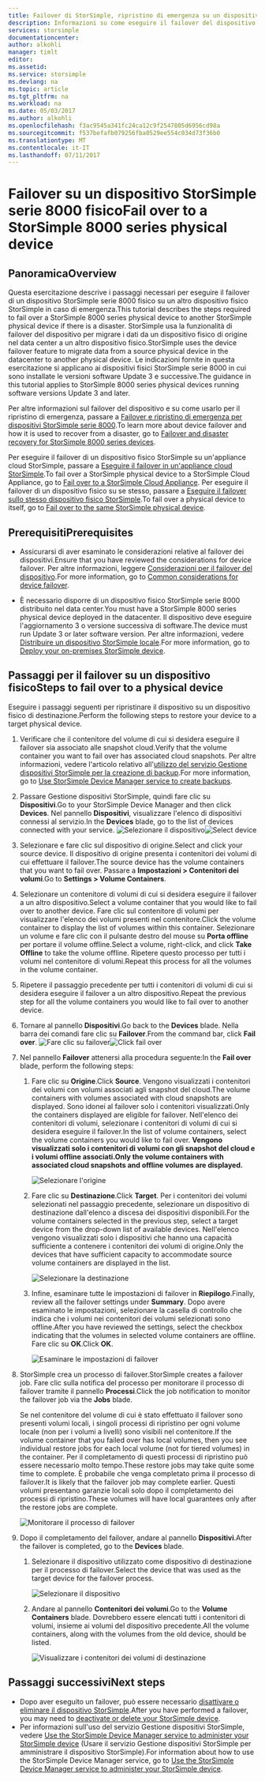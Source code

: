 ```yaml
---
title: Failover di StorSimple, ripristino di emergenza su un dispositivo StorSimple serie 8000 fisico | Microsoft Docs
description: Informazioni su come eseguire il failover del dispositivo StorSimple serie 8000 su un altro dispositivo fisico.
services: storsimple
documentationcenter: 
author: alkohli
manager: timlt
editor: 
ms.assetid: 
ms.service: storsimple
ms.devlang: na
ms.topic: article
ms.tgt_pltfrm: na
ms.workload: na
ms.date: 05/03/2017
ms.author: alkohli
ms.openlocfilehash: f3ac9545a341fc24ca12c9f2547805d6956cd98a
ms.sourcegitcommit: f537befafb079256fba0529ee554c034d73f36b0
ms.translationtype: MT
ms.contentlocale: it-IT
ms.lasthandoff: 07/11/2017
---
```

# <a name="fail-over-to-a-storsimple-8000-series-physical-device"></a><span data-ttu-id="a9d60-103">Failover su un dispositivo StorSimple serie 8000 fisico</span><span class="sxs-lookup"><span data-stu-id="a9d60-103">Fail over to a StorSimple 8000 series physical device</span></span>

## <a name="overview"></a><span data-ttu-id="a9d60-104">Panoramica</span><span class="sxs-lookup"><span data-stu-id="a9d60-104">Overview</span></span>

<span data-ttu-id="a9d60-105">Questa esercitazione descrive i passaggi necessari per eseguire il failover di un dispositivo StorSimple serie 8000 fisico su un altro dispositivo fisico StorSimple in caso di emergenza.</span><span class="sxs-lookup"><span data-stu-id="a9d60-105">This tutorial describes the steps required to fail over a StorSimple 8000 series physical device to another StorSimple physical device if there is a disaster.</span></span> <span data-ttu-id="a9d60-106">StorSimple usa la funzionalità di failover del dispositivo per migrare i dati da un dispositivo fisico di origine nel data center a un altro dispositivo fisico.</span><span class="sxs-lookup"><span data-stu-id="a9d60-106">StorSimple uses the device failover feature to migrate data from a source physical device in the datacenter to another physical device.</span></span> <span data-ttu-id="a9d60-107">Le indicazioni fornite in questa esercitazione si applicano ai dispositivi fisici StorSimple serie 8000 in cui sono installate le versioni software Update 3 e successive.</span><span class="sxs-lookup"><span data-stu-id="a9d60-107">The guidance in this tutorial applies to StorSimple 8000 series physical devices running software versions Update 3 and later.</span></span>

<span data-ttu-id="a9d60-108">Per altre informazioni sul failover del dispositivo e su come usarlo per il ripristino di emergenza, passare a [Failover e ripristino di emergenza per dispositivi StorSimple serie 8000](storsimple-8000-device-failover-disaster-recovery.md).</span><span class="sxs-lookup"><span data-stu-id="a9d60-108">To learn more about device failover and how it is used to recover from a disaster, go to [Failover and disaster recovery for StorSimple 8000 series devices](storsimple-8000-device-failover-disaster-recovery.md).</span></span>

<span data-ttu-id="a9d60-109">Per eseguire il failover di un dispositivo fisico StorSimple su un'appliance cloud StorSimple, passare a [Eseguire il failover in un'appliance cloud StorSimple](storsimple-8000-device-failover-cloud-appliance.md).</span><span class="sxs-lookup"><span data-stu-id="a9d60-109">To fail over a StorSimple physical device to a StorSimple Cloud Appliance, go to [Fail over to a StorSimple Cloud Appliance](storsimple-8000-device-failover-cloud-appliance.md).</span></span> <span data-ttu-id="a9d60-110">Per eseguire il failover di un dispositivo fisico su se stesso, passare a [Eseguire il failover sullo stesso dispositivo fisico StorSimple](storsimple-8000-device-failover-same-device.md).</span><span class="sxs-lookup"><span data-stu-id="a9d60-110">To fail over a physical device to itself, go to [Fail over to the same StorSimple physical device](storsimple-8000-device-failover-same-device.md).</span></span>


## <a name="prerequisites"></a><span data-ttu-id="a9d60-111">Prerequisiti</span><span class="sxs-lookup"><span data-stu-id="a9d60-111">Prerequisites</span></span>

- <span data-ttu-id="a9d60-112">Assicurarsi di aver esaminato le considerazioni relative al failover dei dispositivi.</span><span class="sxs-lookup"><span data-stu-id="a9d60-112">Ensure that you have reviewed the considerations for device failover.</span></span> <span data-ttu-id="a9d60-113">Per altre informazioni, leggere [Considerazioni per il failover del dispositivo](storsimple-8000-device-failover-disaster-recovery.md).</span><span class="sxs-lookup"><span data-stu-id="a9d60-113">For more information, go to [Common considerations for device failover](storsimple-8000-device-failover-disaster-recovery.md).</span></span>

- <span data-ttu-id="a9d60-114">È necessario disporre di un dispositivo fisico StorSimple serie 8000 distribuito nel data center.</span><span class="sxs-lookup"><span data-stu-id="a9d60-114">You must have a StorSimple 8000 series physical device deployed in the datacenter.</span></span> <span data-ttu-id="a9d60-115">Il dispositivo deve eseguire l'aggiornamento 3 o versione successiva di software.</span><span class="sxs-lookup"><span data-stu-id="a9d60-115">The device must run Update 3 or later software version.</span></span> <span data-ttu-id="a9d60-116">Per altre informazioni, vedere [Distribuire un dispositivo StorSimple locale](storsimple-8000-deployment-walkthrough-u2.md).</span><span class="sxs-lookup"><span data-stu-id="a9d60-116">For more information, go to [Deploy your on-premises StorSimple device](storsimple-8000-deployment-walkthrough-u2.md).</span></span>


## <a name="steps-to-fail-over-to-a-physical-device"></a><span data-ttu-id="a9d60-117">Passaggi per il failover su un dispositivo fisico</span><span class="sxs-lookup"><span data-stu-id="a9d60-117">Steps to fail over to a physical device</span></span>

<span data-ttu-id="a9d60-118">Eseguire i passaggi seguenti per ripristinare il dispositivo su un dispositivo fisico di destinazione.</span><span class="sxs-lookup"><span data-stu-id="a9d60-118">Perform the following steps to restore your device to a target physical device.</span></span>

1. <span data-ttu-id="a9d60-119">Verificare che il contenitore del volume di cui si desidera eseguire il failover sia associato alle snapshot cloud.</span><span class="sxs-lookup"><span data-stu-id="a9d60-119">Verify that the volume container you want to fail over has associated cloud snapshots.</span></span> <span data-ttu-id="a9d60-120">Per altre informazioni, vedere l'articolo relativo all'[utilizzo del servizio Gestione dispositivi StorSimple per la creazione di backup](storsimple-8000-manage-backup-policies-u2.md).</span><span class="sxs-lookup"><span data-stu-id="a9d60-120">For more information, go to [Use StorSimple Device Manager service to create backups](storsimple-8000-manage-backup-policies-u2.md).</span></span>
2. <span data-ttu-id="a9d60-121">Passare Gestione dispositivi StorSimple, quindi fare clic su **Dispositivi**.</span><span class="sxs-lookup"><span data-stu-id="a9d60-121">Go to your StorSimple Device Manager and then click **Devices**.</span></span> <span data-ttu-id="a9d60-122">Nel pannello **Dispositivi**, visualizzare l'elenco di dispositivi connessi al servizio.</span><span class="sxs-lookup"><span data-stu-id="a9d60-122">In the **Devices** blade, go to the list of devices connected with your service.</span></span>
    <span data-ttu-id="a9d60-123">![Selezionare il dispositivo](./media/storsimple-8000-device-failover-disaster-recovery/failover-phy-dev1.png)</span><span class="sxs-lookup"><span data-stu-id="a9d60-123">![Select device](./media/storsimple-8000-device-failover-disaster-recovery/failover-phy-dev1.png)</span></span>
3. <span data-ttu-id="a9d60-124">Selezionare e fare clic sul dispositivo di origine.</span><span class="sxs-lookup"><span data-stu-id="a9d60-124">Select and click your source device.</span></span> <span data-ttu-id="a9d60-125">Il dispositivo di origine presenta i contenitori dei volumi di cui effettuare il failover.</span><span class="sxs-lookup"><span data-stu-id="a9d60-125">The source device has the volume containers that you want to fail over.</span></span> <span data-ttu-id="a9d60-126">Passare a **Impostazioni > Contenitori dei volumi**.</span><span class="sxs-lookup"><span data-stu-id="a9d60-126">Go to **Settings > Volume Containers**.</span></span>
4. <span data-ttu-id="a9d60-127">Selezionare un contenitore di volumi di cui si desidera eseguire il failover a un altro dispositivo.</span><span class="sxs-lookup"><span data-stu-id="a9d60-127">Select a volume container that you would like to fail over to another device.</span></span> <span data-ttu-id="a9d60-128">Fare clic sul contenitore di volumi per visualizzare l'elenco dei volumi presenti nel contenitore.</span><span class="sxs-lookup"><span data-stu-id="a9d60-128">Click the volume container to display the list of volumes within this container.</span></span> <span data-ttu-id="a9d60-129">Selezionare un volume e fare clic con il pulsante destro del mouse su **Porta offline** per portare il volume offline.</span><span class="sxs-lookup"><span data-stu-id="a9d60-129">Select a volume, right-click, and click **Take Offline** to take the volume offline.</span></span> <span data-ttu-id="a9d60-130">Ripetere questo processo per tutti i volumi nel contenitore di volumi.</span><span class="sxs-lookup"><span data-stu-id="a9d60-130">Repeat this process for all the volumes in the volume container.</span></span>
5. <span data-ttu-id="a9d60-131">Ripetere il passaggio precedente per tutti i contenitori di volumi di cui si desidera eseguire il failover a un altro dispositivo.</span><span class="sxs-lookup"><span data-stu-id="a9d60-131">Repeat the previous step for all the volume containers you would like to fail over to another device.</span></span>
6. <span data-ttu-id="a9d60-132">Tornare al pannello **Dispositivi**.</span><span class="sxs-lookup"><span data-stu-id="a9d60-132">Go back to the **Devices** blade.</span></span> <span data-ttu-id="a9d60-133">Nella barra dei comandi fare clic su **Failover**.</span><span class="sxs-lookup"><span data-stu-id="a9d60-133">From the command bar, click **Fail over**.</span></span>
    <span data-ttu-id="a9d60-134">![Fare clic su failover](./media/storsimple-8000-device-failover-disaster-recovery/failover-phy-dev2.png)</span><span class="sxs-lookup"><span data-stu-id="a9d60-134">![Click fail over](./media/storsimple-8000-device-failover-disaster-recovery/failover-phy-dev2.png)</span></span>
    
7. <span data-ttu-id="a9d60-135">Nel pannello **Failover** attenersi alla procedura seguente:</span><span class="sxs-lookup"><span data-stu-id="a9d60-135">In the **Fail over** blade, perform the following steps:</span></span>
   
   1. <span data-ttu-id="a9d60-136">Fare clic su **Origine**.</span><span class="sxs-lookup"><span data-stu-id="a9d60-136">Click **Source**.</span></span> <span data-ttu-id="a9d60-137">Vengono visualizzati i contenitori dei volumi con volumi associati agli snapshot del cloud.</span><span class="sxs-lookup"><span data-stu-id="a9d60-137">The volume containers with volumes associated with cloud snapshots are displayed.</span></span> <span data-ttu-id="a9d60-138">Sono idonei al failover solo i contenitori visualizzati.</span><span class="sxs-lookup"><span data-stu-id="a9d60-138">Only the containers displayed are eligible for failover.</span></span> <span data-ttu-id="a9d60-139">Nell'elenco dei contenitori di volumi, selezionare i contenitori di volumi di cui si desidera eseguire il failover.</span><span class="sxs-lookup"><span data-stu-id="a9d60-139">In the list of volume containers, select the volume containers you would like to fail over.</span></span> <span data-ttu-id="a9d60-140">**Vengono visualizzati solo i contenitori di volumi con gli snapshot del cloud e i volumi offline associati.**</span><span class="sxs-lookup"><span data-stu-id="a9d60-140">**Only the volume containers with associated cloud snapshots and offline volumes are displayed.**</span></span>

       ![Selezionare l'origine](./media/storsimple-8000-device-failover-disaster-recovery/failover-phy-dev5.png)
   2. <span data-ttu-id="a9d60-142">Fare clic su **Destinazione**.</span><span class="sxs-lookup"><span data-stu-id="a9d60-142">Click **Target**.</span></span> <span data-ttu-id="a9d60-143">Per i contenitori dei volumi selezionati nel passaggio precedente, selezionare un dispositivo di destinazione dall'elenco a discesa dei dispositivi disponibili.</span><span class="sxs-lookup"><span data-stu-id="a9d60-143">For the volume containers selected in the previous step, select a target device from the drop-down list of available devices.</span></span> <span data-ttu-id="a9d60-144">Nell'elenco vengono visualizzati solo i dispositivi che hanno una capacità sufficiente a contenere i contenitori dei volumi di origine.</span><span class="sxs-lookup"><span data-stu-id="a9d60-144">Only the devices that have sufficient capacity to accommodate source volume containers are displayed in the list.</span></span>

        ![Selezionare la destinazione](./media/storsimple-8000-device-failover-disaster-recovery/failover-phy-dev6.png)

   3. <span data-ttu-id="a9d60-146">Infine, esaminare tutte le impostazioni di failover in **Riepilogo**.</span><span class="sxs-lookup"><span data-stu-id="a9d60-146">Finally, review all the failover settings under **Summary**.</span></span> <span data-ttu-id="a9d60-147">Dopo avere esaminato le impostazioni, selezionare la casella di controllo che indica che i volumi nei contenitori dei volumi selezionati sono offline.</span><span class="sxs-lookup"><span data-stu-id="a9d60-147">After you have reviewed the settings, select the checkbox indicating that the volumes in selected volume containers are offline.</span></span> <span data-ttu-id="a9d60-148">Fare clic su **OK**.</span><span class="sxs-lookup"><span data-stu-id="a9d60-148">Click **OK**.</span></span>

       ![Esaminare le impostazioni di failover](./media/storsimple-8000-device-failover-disaster-recovery/failover-phy-dev8.png)
  
8. <span data-ttu-id="a9d60-150">StorSimple crea un processo di failover.</span><span class="sxs-lookup"><span data-stu-id="a9d60-150">StorSimple creates a failover job.</span></span> <span data-ttu-id="a9d60-151">Fare clic sulla notifica del processo per monitorare il processo di failover tramite il pannello **Processi**.</span><span class="sxs-lookup"><span data-stu-id="a9d60-151">Click the job notification to monitor the failover job via the **Jobs** blade.</span></span>

    <span data-ttu-id="a9d60-152">Se nel contenitore del volume di cui è stato effettuato il failover sono presenti volumi locali, i singoli processi di ripristino per ogni volume locale (non per i volumi a livelli) sono visibili nel contenitore.</span><span class="sxs-lookup"><span data-stu-id="a9d60-152">If the volume container that you failed over has local volumes, then you see individual restore jobs for each local volume (not for tiered volumes) in the container.</span></span> <span data-ttu-id="a9d60-153">Per il completamento di questi processi di ripristino può essere necessario molto tempo.</span><span class="sxs-lookup"><span data-stu-id="a9d60-153">These restore jobs may take quite some time to complete.</span></span> <span data-ttu-id="a9d60-154">È probabile che venga completato prima il processo di failover.</span><span class="sxs-lookup"><span data-stu-id="a9d60-154">It is likely that the failover job may complete earlier.</span></span> <span data-ttu-id="a9d60-155">Questi volumi presentano garanzie locali solo dopo il completamento dei processi di ripristino.</span><span class="sxs-lookup"><span data-stu-id="a9d60-155">These volumes will have local guarantees only after the restore jobs are complete.</span></span>

    ![Monitorare il processo di failover](./media/storsimple-8000-device-failover-disaster-recovery/failover-phy-dev13.png)

9. <span data-ttu-id="a9d60-157">Dopo il completamento del failover, andare al pannello **Dispositivi**.</span><span class="sxs-lookup"><span data-stu-id="a9d60-157">After the failover is completed, go to the **Devices** blade.</span></span>
   
   1. <span data-ttu-id="a9d60-158">Selezionare il dispositivo utilizzato come dispositivo di destinazione per il processo di failover.</span><span class="sxs-lookup"><span data-stu-id="a9d60-158">Select the device that was used as the target device for the failover process.</span></span>

       ![Selezionare il dispositivo](./media/storsimple-8000-device-failover-disaster-recovery/failover-phy-dev14.png)

   2. <span data-ttu-id="a9d60-160">Andare al pannello **Contenitori dei volumi**.</span><span class="sxs-lookup"><span data-stu-id="a9d60-160">Go to the **Volume Containers** blade.</span></span> <span data-ttu-id="a9d60-161">Dovrebbero essere elencati tutti i contenitori di volumi,  insieme ai volumi del dispositivo precedente.</span><span class="sxs-lookup"><span data-stu-id="a9d60-161">All the volume containers, along with the volumes from the old device, should be listed.</span></span>

       ![Visualizzare i contenitori dei volumi di destinazione](./media/storsimple-8000-device-failover-disaster-recovery/failover-phy-dev16.png)


## <a name="next-steps"></a><span data-ttu-id="a9d60-163">Passaggi successivi</span><span class="sxs-lookup"><span data-stu-id="a9d60-163">Next steps</span></span>

* <span data-ttu-id="a9d60-164">Dopo aver eseguito un failover, può essere necessario [disattivare o eliminare il dispositivo StorSimple](storsimple-8000-deactivate-and-delete-device.md).</span><span class="sxs-lookup"><span data-stu-id="a9d60-164">After you have performed a failover, you may need to [deactivate or delete your StorSimple device](storsimple-8000-deactivate-and-delete-device.md).</span></span>
* <span data-ttu-id="a9d60-165">Per informazioni sull'uso del servizio Gestione dispositivi StorSimple, vedere [Use the StorSimple Device Manager service to administer your StorSimple device](storsimple-8000-manager-service-administration.md) (Usare il servizio Gestione dispositivi StorSimple per amministrare il dispositivo StorSimple).</span><span class="sxs-lookup"><span data-stu-id="a9d60-165">For information about how to use the StorSimple Device Manager service, go to [Use the StorSimple Device Manager service to administer your StorSimple device](storsimple-8000-manager-service-administration.md).</span></span>

